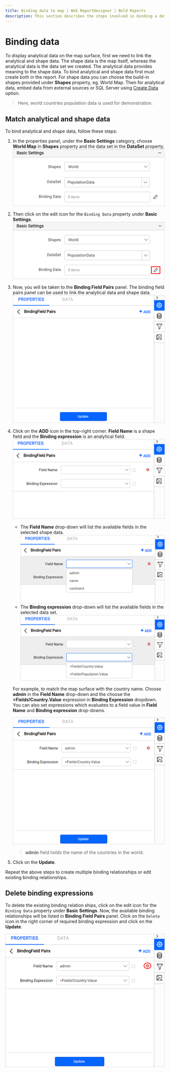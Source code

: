 ```yaml
---
title: Binding data to map | Web ReportDesigner | Bold Reports
description: This section describes the steps involved in binding a data to map report item with Bold Report Designer.
---
```


# Binding data

To display analytical data on the map surface, first we need to link the analytical and shape data. The shape data is the map itself, whereas the analytical data is the data set we created. The analytical data provides meaning to the shape data. To bind analytical and shape data first must create both in the report. For shape data you can choose the build-in shapes provided under **Shapes** property, eg. World Map. Then for analytical data, embed data from external sources or SQL Server using [Create Data](/designer-guide/report-designer/manage-data/dataset/create-an-embedded-dataset/) option.

> Here, world countries population data is used for demonstration.

## Match analytical and shape data

To bind analytical and shape data, follow these steps:

1. In the properties panel, under the **Basic Settings** category, choose **World Map** in **Shapes** property and the data set in the **DataSet** property.
![Set shape data and analytical data](/static/assets/on-premise/images/report-designer/report-items/map/binding-data/select-shape-and-dataset.png)
2. Then click on the edit icon for the `Binding Data` property under **Basic Settings**.
![Edit analytical and spatial link](/static/assets/on-premise/images/report-designer/report-items/map/binding-data/edit-icon.png)
3. Now, you will be taken to the **Binding Field Pairs** panel. The binding field pairs panel can be used to link the analytical data and shape data.
![Edit analytical and spatial link](/static/assets/on-premise/images/report-designer/report-items/map/binding-data/binding-field-pairs-panel.png)
4. Click on the **ADD** icon in the top-right corner. **Field Name** is a shape field and the **Binding expression** is an analytical field.
![Add new binding expression](/static/assets/on-premise/images/report-designer/report-items/map/binding-data/add-binding-expression.png)
    * The **Field Name** drop-down will list the available fields in the selected shape data.
    ![Field name](/static/assets/on-premise/images/report-designer/report-items/map/binding-data/field-name-drop-down.png)
    * The **Binding expression** drop-down will list the available fields in the selected data set.
    ![Binding expression](/static/assets/on-premise/images/report-designer/report-items/map/binding-data/binding-expression.png)

    For example, to match the map surface with the country name. Choose **admin** in the **Field Name** drop-down and the choose the **=Fields!Country.Value** expression in **Binding Expression** dropdown. You can also set expressions which evaluates to a field value in **Field Name** and **Binding expression** drop-downs.

    ![Link shape and analytical data](/static/assets/on-premise/images/report-designer/report-items/map/binding-data/link-shape-analytical.png)

    > **admin** field holds the name of the countries in the world.

5. Click on the **Update**.

Repeat the above steps to create multiple binding relationships or edit existing binding relationships.

## Delete binding expressions

To delete the existing binding relation ships, click on the edit icon for the `Binding Data` property under **Basic Settings**. Now, the available binding relationships will be listed in **Binding Field Pairs** panel. Click on the `Delete` icon in the right corner of required binding expression and click on the **Update**.

![Delete binding expression](/static/assets/on-premise/images/report-designer/report-items/map/binding-data/delet-binding-expression.png)